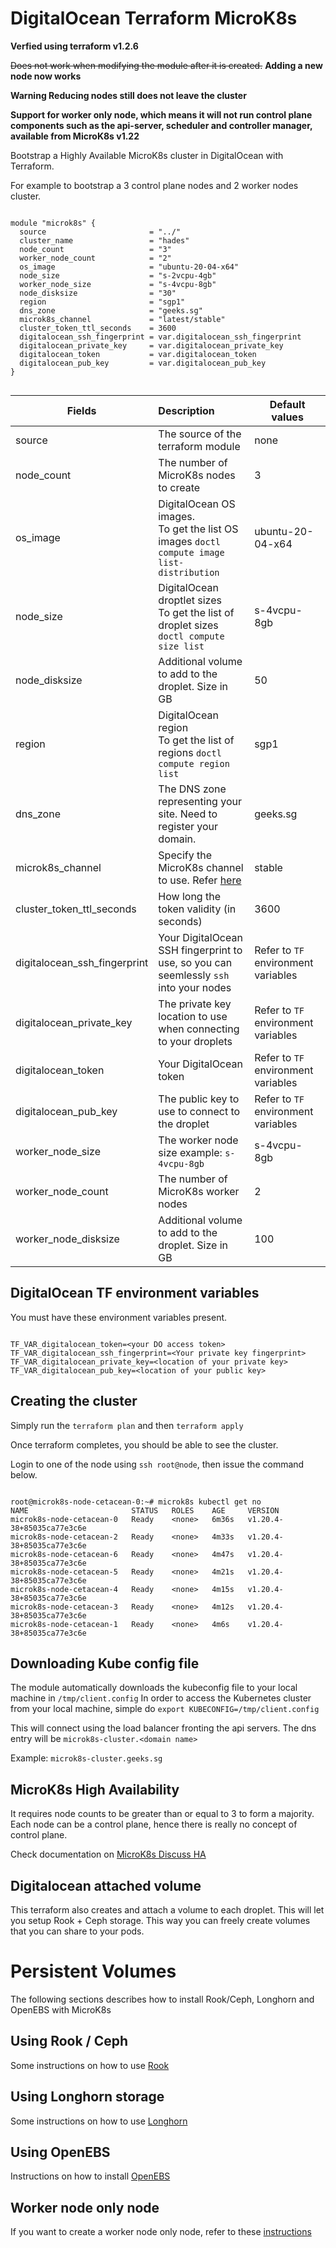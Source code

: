 # DigitalOcean Terraform MicroK8s

**Verfied using terraform v1.2.6**

~~Does not work when modifying the module after it is created.~~
**Adding a new node now works**

**Warning Reducing nodes still does not leave the cluster**

**Support for worker only node, which means it will not run control plane components such as the api-server, scheduler and controller manager, available from MicroK8s v1.22**

Bootstrap a Highly Available MicroK8s cluster in DigitalOcean with Terraform.

For example to bootstrap a 3 control plane nodes and 2 worker nodes cluster.

```hcl

module "microk8s" {
  source                       = "../"
  cluster_name                 = "hades"
  node_count                   = "3"
  worker_node_count            = "2"
  os_image                     = "ubuntu-20-04-x64"
  node_size                    = "s-2vcpu-4gb"
  worker_node_size             = "s-4vcpu-8gb"
  node_disksize                = "30"
  region                       = "sgp1"
  dns_zone                     = "geeks.sg"
  microk8s_channel             = "latest/stable"
  cluster_token_ttl_seconds    = 3600
  digitalocean_ssh_fingerprint = var.digitalocean_ssh_fingerprint
  digitalocean_private_key     = var.digitalocean_private_key
  digitalocean_token           = var.digitalocean_token
  digitalocean_pub_key         = var.digitalocean_pub_key
}


```

| Fields                        | Description                              | Default values |
| ----------------------------- |:-----------------------------------------| -------------- |
| source                        | The source of the terraform module       | none
| node_count                    | The number of MicroK8s nodes to create   | 3
| os_image                      | DigitalOcean OS images.  <br/>To get the list OS images `doctl compute image list-distribution`| ubuntu-20-04-x64
| node_size                     | DigitalOcean droptlet sizes <br/> To get the list of droplet sizes `doctl compute size list`| s-4vcpu-8gb
| node_disksize                 | Additional volume to add to the droplet.  Size in GB| 50 |
| region                        | DigitalOcean region <br/> To get the list of regions `doctl compute region list`| sgp1
| dns_zone                      | The DNS zone representing your site.  Need to register your domain. | geeks.sg
| microk8s_channel              | Specify the MicroK8s channel to use.  Refer [here](https://snapcraft.io/microk8s)| stable
| cluster_token_ttl_seconds     | How long the token validity (in seconds)| 3600
| digitalocean_ssh_fingerprint  | Your DigitalOcean SSH fingerprint to use, so you can seemlessly `ssh` into your nodes| Refer to `TF` environment variables
| digitalocean_private_key      | The private key location to use when connecting to your droplets| Refer to `TF` environment variables
| digitalocean_token            | Your DigitalOcean token| Refer to `TF` environment variables
| digitalocean_pub_key          | The public key to use to connect to the droplet| Refer to `TF` environment variables
| worker_node_size              | The worker node size example: `s-4vcpu-8gb` | s-4vcpu-8gb
| worker_node_count             | The number of MicroK8s worker nodes | 2
| worker_node_disksize          | Additional volume to add to the droplet.  Size in GB| 100 |


## DigitalOcean TF environment variables

You must have these environment variables present.

```shell

TF_VAR_digitalocean_token=<your DO access token>
TF_VAR_digitalocean_ssh_fingerprint=<Your private key fingerprint>
TF_VAR_digitalocean_private_key=<location of your private key>
TF_VAR_digitalocean_pub_key=<location of your public key>

```

## Creating the cluster

Simply run the `terraform plan` and then `terraform apply`

Once terraform completes, you should be able to see the cluster.

Login to one of the node using `ssh root@node`, then issue the command below.

```shell

root@microk8s-node-cetacean-0:~# microk8s kubectl get no
NAME                       STATUS   ROLES    AGE     VERSION
microk8s-node-cetacean-0   Ready    <none>   6m36s   v1.20.4-38+85035ca77e3c6e
microk8s-node-cetacean-2   Ready    <none>   4m33s   v1.20.4-38+85035ca77e3c6e
microk8s-node-cetacean-6   Ready    <none>   4m47s   v1.20.4-38+85035ca77e3c6e
microk8s-node-cetacean-5   Ready    <none>   4m21s   v1.20.4-38+85035ca77e3c6e
microk8s-node-cetacean-4   Ready    <none>   4m15s   v1.20.4-38+85035ca77e3c6e
microk8s-node-cetacean-3   Ready    <none>   4m12s   v1.20.4-38+85035ca77e3c6e
microk8s-node-cetacean-1   Ready    <none>   4m6s    v1.20.4-38+85035ca77e3c6e

```

## Downloading Kube config file

The module automatically downloads the kubeconfig file to your local machine in `/tmp/client.config`
In order to access the Kubernetes cluster from your local machine, simple do `export KUBECONFIG=/tmp/client.config`

This will connect using the load balancer fronting the api servers.  The dns entry will be `microk8s-cluster.<domain name>`

Example:
`microk8s-cluster.geeks.sg`

## MicroK8s High Availability
It requires node counts to be greater than or equal to 3 to form a majority.  Each node can be a control plane, hence there is really no concept of control plane.

Check documentation on [MicroK8s Discuss HA](https://discuss.kubernetes.io/t/high-availability-ha/11731)


## Digitalocean attached volume

This terraform also creates and attach a volume to each droplet.  This will let you setup Rook + Ceph storage.  This way you can freely create volumes that you can share to your pods.

# Persistent Volumes

The following sections describes how to install Rook/Ceph, Longhorn and OpenEBS with MicroK8s

## Using Rook / Ceph

Some instructions on how to use [Rook](docs/rook.md)

## Using Longhorn storage

Some instructions on how to use [Longhorn](docs/longhorn.md)

## Using OpenEBS

Instructions on how to install [OpenEBS](docs/openebs.md)

## Worker node only node

If you want to create a worker node only node, refer to these [instructions](docs/worker-node.md)
